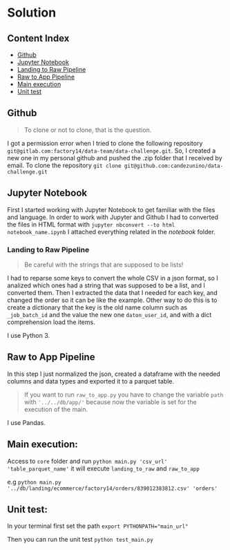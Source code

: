 # Solution

## Content Index
* [Github](#Github)
* [Jupyter Notebook](#Jupyter-Notebook)
* [Landing to Raw Pipeline](#Landing-to-Raw-Pipeline)
* [Raw to App Pipeline](#Raw-to-App-Pipeline)
* [Main execution](#Main-execution)
* [Unit test](#Unit-test)




## Github
> To clone or not to clone, that is the question.

I got a permission error when I tried to clone the following repository `git@gitlab.com:factory14/data-team/data-challenge.git`. So, I created a new one in my personal github and pushed the .zip folder that I received by email. 
To clone the repository `git clone git@github.com:candezunino/data-challenge.git`

## Jupyter Notebook
First I started working with Jupyter Notebook to get familiar with the files and language. In order to work with Jupyter and Github I had to converted the files in HTML format with `jupyter nbconvert --to html notebook_name.ipynb`
I attached everything related in the *notebook* folder.


### Landing to Raw Pipeline
> Be careful with the strings that are supposed to be lists!

I had to reparse some keys to convert the whole CSV in a json format, so I analized which ones had a string that was supposed to be a list, and I converted them. Then I extracted the data that I needed for each key, and changed the order so it can be like the example.
Other way to do this is to create a dictionary that the key is the old name column such as `_job_batch_id` and the value the new one `daton_user_id`, and with a dict comprehension load the items.

I use Python 3.

## Raw to App Pipeline  
In this step I just normalized the json, created a dataframe with the needed columns and data types and exported it to a parquet table.
> If you want to run `raw_to_app.py` you have to change the variable `path` with `'../../db/app/'` because now the variable is set for the execution of the main.

I use Pandas.

## Main execution:
Access to `core` folder and run `python main.py 'csv_url' 'table_parquet_name'` it will execute `landing_to_raw` and `raw_to_app`

e.g `python main.py '../db/landing/ecommerce/factory14/orders/839012383812.csv' 'orders'`

## Unit test:
In your terminal first set the path `export PYTHONPATH="main_url"`

Then you can run the unit test ` python test_main.py `

